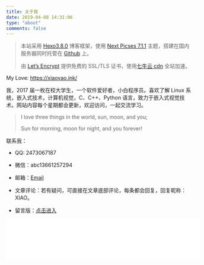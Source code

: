 ```yaml
---
title: 关于我
date: 2019-04-08 14:31:06
type: "about"
comments: false
---
```

> 本站采用 [Hexo3.8.0](https://hexo.io/zh-cn/index.html) 博客框架，使用 [Next Picses 7.1.1](https://github.com/theme-next/hexo-theme-next) 主题，搭建在国内服务器同时托管在 [Github](https://github.com/) 上。
> 
> 由 [Let’s Encrypt](https://letsencrypt.org/) 提供免费的 SSL/TLS 证书，使用[七牛云 cdn](https://portal.qiniu.com/cdn/) 全站加速。

My Love: https://xiaoyao.ink/

我，2017 届一枚在校大学生，一个软件爱好者，小白程序员。喜欢了解 Linux 系统，嵌入式技术，计算机视觉，C、C++、Python 语言，致力于嵌入式视觉技术。网站内容每个星期都会更新，欢迎访问，一起交流学习。

> I love three things in the world, sun, moon, and you;
>
> Sun for morning, moon for night, and you forever!
 
联系我：

- QQ: 2473067187

- 微信：abc13661257294

- 邮箱：[Email](https://mail.qq.com/cgi-bin/frame_html?sid=Gaqy2NoQjeWO20gV&r=bce1e98834cbbf925df4ff7a0ad85d9e)

- 文章评论：若有疑问，可直接在文章底部评论，每条都会回复，回复昵称：XIAO。

- 留言版：[点击进入](https://xiaoyao.ink/message/)

<iframe frameborder="no" border="0" marginwidth="0" marginheight="0" width=520 height=110 src="//music.163.com/outchain/player?type=0&id=2966227621&auto=1&height=90"></iframe>